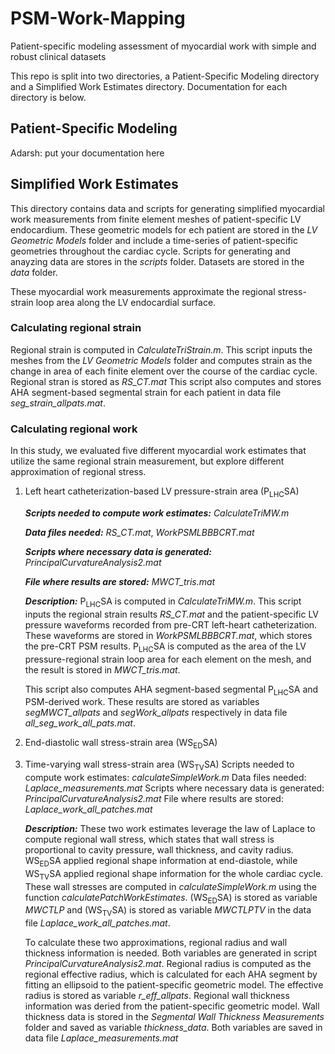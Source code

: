 # PSM-Work-Mapping
Patient-specific modeling assessment of myocardial work with simple and robust clinical datasets

This repo is split into two directories, a Patient-Specific Modeling directory and a Simplified Work Estimates directory. Documentation for each directory is below.


## Patient-Specific Modeling
Adarsh: put your documentation here



## Simplified Work Estimates
This directory contains data and scripts for generating simplified myocardial work measurements from finite element meshes of patient-specific LV endocardium. These geometric models for ech patient are stored in the *LV Geometric Models* folder and include a time-series of patient-specific geometries throughout the cardiac cycle. Scripts for generating and anayzing data are stores in the *scripts* folder. Datasets are stored in the *data* folder.  

These myocardial work measurements approximate the regional stress-strain loop area along the LV endocardial surface.

### Calculating regional strain
Regional strain is computed in *CalculateTriStrain.m*. This script inputs the meshes from the *LV Geometric Models* folder and computes strain as the change in area of each finite element over the course of the cardiac cycle. Regional stran is stored as *RS_CT.mat* This script also computes and stores AHA segment-based segmental strain for each patient in data file *seg_strain_allpats.mat*.

### Calculating regional work
In this study, we evaluated five different myocardial work estimates that utilize the same regional strain measurement, but explore different approximation of regional stress.

1. Left heart catheterization-based LV pressure-strain area (P<sub>LHC</sub>SA)

   ***Scripts needed to compute work estimates:***  *CalculateTriMW.m*

   ***Data files needed:*** *RS_CT.mat*, *WorkPSMLBBBCRT.mat*

   ***Scripts where necessary data is generated:*** *PrincipalCurvatureAnalysis2.mat*
   
   ***File where results are stored:*** *MWCT_tris.mat*

   ***Description:*** P<sub>LHC</sub>SA is computed in *CalculateTriMW.m*. This script inputs the regional strain results *RS_CT.mat* and the patient-specific LV pressure waveforms recorded from pre-CRT left-heart catheterization. These waveforms are stored in *WorkPSMLBBBCRT.mat*, which stores the pre-CRT PSM results. P<sub>LHC</sub>SA is computed as the area of the LV pressure-regional strain loop area for each element on the mesh, and the result is stored in *MWCT_tris.mat*.

   This script also computes AHA segment-based segmental P<sub>LHC</sub>SA and PSM-derived work. These results are stored as variables *segMWCT_allpats* and *segWork_allpats* respectively in data file *all_seg_work_all_pats.mat*.

3. End-diastolic wall stress-strain area (WS<sub>ED</sub>SA)
4. Time-varying wall stress-strain area (WS<sub>TV</sub>SA)
   Scripts needed to compute work estimates: *calculateSimpleWork.m*
   Data files needed: *Laplace_measurements.mat*
   Scripts where necessary data is generated: *PrincipalCurvatureAnalysis2.mat*
   File where results are stored: *Laplace_work_all_patches.mat*
   
   ***Description:*** These two work estimates leverage the law of Laplace to compute regional wall stress, which states that wall stress is proportional to cavity pressure, wall thickness, and cavity radius. WS<sub>ED</sub>SA applied  regional shape information at end-diastole, while WS<sub>TV</sub>SA applied regional shape information for the whole cardiac cycle. These wall stresses are computed in *calculateSimpleWork.m* using the function *calculatePatchWorkEstimates*. (WS<sub>ED</sub>SA) is stored as variable *MWCTLP* and (WS<sub>TV</sub>SA) is stored as variable *MWCTLPTV* in the data file *Laplace_work_all_patches.mat*.

   To calculate these two approximations, regional radius and wall thickness information is needed. Both variables are generated in script *PrincipalCurvatureAnalysis2.mat*. Regional radius is computed as the regional effective radius, which is calculated for each AHA segment by fitting an ellipsoid to the patient-specific geometric model. The effective radius is stored as variable *r_eff_allpats*. Regional wall thickness information was deried from the patient-specific geometric model. Wall thickness data is stored in the *Segmental Wall Thickness Measurements* folder and saved as variable *thickness_data*. Both variables are saved in data file *Laplace_measurements.mat*
  
   
  
